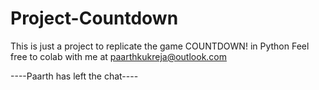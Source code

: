 # Project-Countdown
This is just a project to replicate the game COUNTDOWN! in Python
Feel free to colab with me at paarthkukreja@outlook.com


----Paarth has left the chat----

